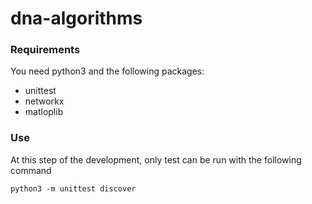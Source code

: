 # dna-algorithms

### Requirements

You need python3 and the following packages:
- unittest
- networkx
- matloplib

### Use

At this step of the development, only test can be run with the following command
```
python3 -m unittest discover
```